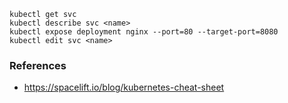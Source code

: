 ```
kubectl get svc
kubectl describe svc <name>
kubectl expose deployment nginx --port=80 --target-port=8080
kubectl edit svc <name>
```

### References
- https://spacelift.io/blog/kubernetes-cheat-sheet
